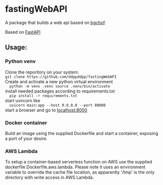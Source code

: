 # fastingWebAPI
A package that builds a web api based on [bgchof](https://github.com/ddppddpp/bgchof).  

Based on [FastAPI](https://fastapi.tiangolo.com)  

## Usage:

### Python venv

Clone the reporitory on your system:  
`
git clone https://github.com/ddppddpp/fastingWebAPI
`  
Create and activate a new python virtual environment  
`  
python -m venv .venv
source .venv/bin/activate
`  
install needed packages according to requirements.txt  
`  
pip install -r requirements.txt
`  
start uvircorn like  
`  
uvicorn main:app --host 0.0.0.0 --port 80000
`  
start a browser and go to [localhost:8000](http://localhost:8000)  

### Docker container

Build an image using the supplied Dockerfile and start a container, exposing a port of your desire.  

### AWS Lambda

To setup a container-based serverless function on AWS use the supplied dockerfile Dockerfile.aws.lambda. Please note it uses an environment variable to override the cache file location, as apparently '/tmp' is the only directory with write access in AWS Lambda.
